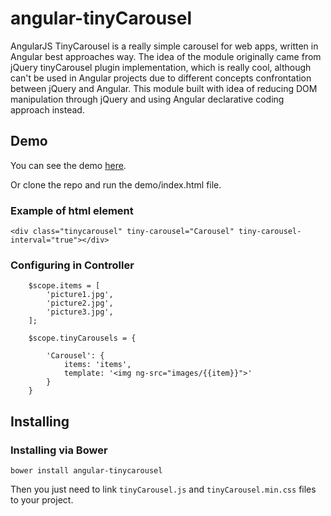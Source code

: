 # angular-tinyCarousel

AngularJS TinyCarousel is a really simple carousel for web apps, written in Angular best approaches way. 
The idea of the module originally came from jQuery tinyCarousel plugin implementation, which is really cool, 
although can't be used in Angular projects due to different concepts confrontation between jQuery and Angular. 
This module built with idea of reducing DOM manipulation through jQuery and using Angular declarative coding approach instead.

## Demo

You can see the demo [here](http://yborunov.github.io/angular-tinyCarousel/repo/demo/).

Or clone the repo and run the demo/index.html file.

### Example of html element

```
<div class="tinycarousel" tiny-carousel="Carousel" tiny-carousel-interval="true"></div>
```

### Configuring in Controller

```
	$scope.items = [
	    'picture1.jpg',
	    'picture2.jpg',
	    'picture3.jpg',
	];

	$scope.tinyCarousels = {

	    'Carousel': {
	        items: 'items',
	        template: '<img ng-src="images/{{item}}">'
	    }
	}
```

## Installing

### Installing via Bower

```
bower install angular-tinycarousel
```

Then you just need to link `tinyCarousel.js` and `tinyCarousel.min.css` files to your project.

